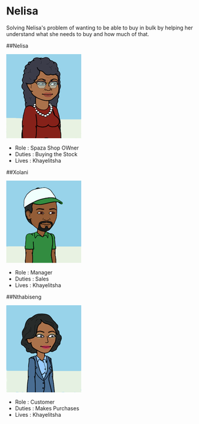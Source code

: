 # Nelisa

Solving Nelisa's problem of wanting to be able to buy in bulk by helping her understand what she needs to buy and how much of that. 

##Nelisa

![](img/ProfileNelisa.png)
* Role : Spaza Shop OWner
* Duties : Buying the Stock
* Lives : Khayelitsha

##Xolani

![](img/ProfileXolani.png)
* Role : Manager
* Duties : Sales
* Lives : Khayelitsha

##Nthabiseng

![](img/ProfileNthabiseng.png)
* Role : Customer
* Duties : Makes Purchases
* Lives : Khayelitsha

